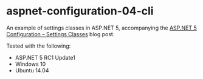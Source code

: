 # aspnet-configuration-04-cli

An example of settings classes in ASP.NET 5, accompanying the [ASP.NET 5 Configuration – Settings Classes](https://jeffogata.wordpress.com/2015/12/29/asp-net-5-configuration-settings-classes/) blog post.

Tested with the following:
* ASP.NET 5 RC1 Update1
* Windows 10
* Ubuntu 14.04
